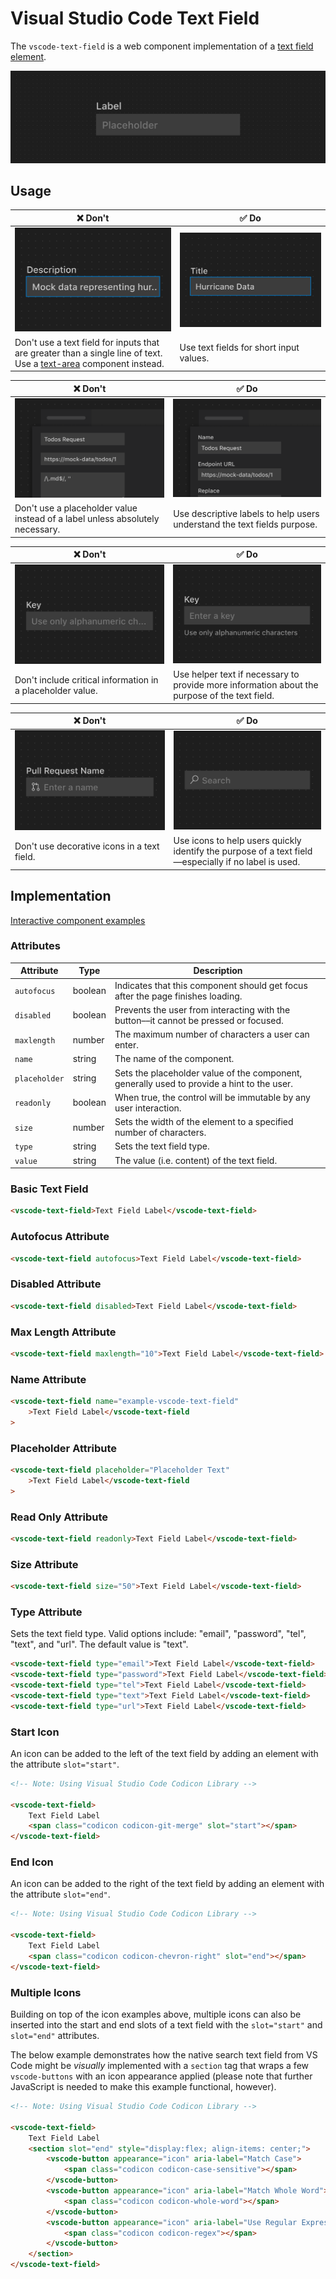 # Visual Studio Code Text Field

The `vscode-text-field` is a web component implementation of a
[text field element](https://developer.mozilla.org/en-US/docs/Web/HTML/Element/Input/text).

![Text field hero](/docs/assets/images/text-field-hero.png)

## Usage

| ❌ Don't                                                                                                                                    | ✅ Do                                                                     |
| ------------------------------------------------------------------------------------------------------------------------------------------- | ------------------------------------------------------------------------- |
| ![Text field with overflowing text](/docs/assets/images/text-field-dont-1.png)                                                              | ![Text field with a short value](/docs/assets/images/text-field-do-1.png) |
| Don't use a text field for inputs that are greater than a single line of text. Use a [text-area](../text-area/README.md) component instead. | Use text fields for short input values.                                   |

| ❌ Don't                                                                        | ✅ Do                                                                           |
| ------------------------------------------------------------------------------- | ------------------------------------------------------------------------------- |
| ![Text field without a formal label](/docs/assets/images/text-field-dont-2.png) | ![Text label with a descriptive label](/docs/assets/images/text-field-do-2.png) |
| Don't use a placeholder value instead of a label unless absolutely necessary.   | Use descriptive labels to help users understand the text fields purpose.        |

| ❌ Don't                                                                                                   | ✅ Do                                                                                         |
| ---------------------------------------------------------------------------------------------------------- | --------------------------------------------------------------------------------------------- |
| ![Text field with important information as a placeholder value](/docs/assets/images/text-field-dont-3.png) | ![Text field with helper text below](/docs/assets/images/text-field-do-3.png)                 |
| Don't include critical information in a placeholder value.                                                 | Use helper text if necessary to provide more information about the purpose of the text field. |

| ❌ Don't                                                                                     | ✅ Do                                                                                                      |
| -------------------------------------------------------------------------------------------- | ---------------------------------------------------------------------------------------------------------- |
| ![Text field with an icon providing little value](/docs/assets/images/text-field-dont-4.png) | ![Text field with a search icon](/docs/assets/images/text-field-do-4.png)                                  |
| Don't use decorative icons in a text field.                                                  | Use icons to help users quickly identify the purpose of a text field&mdash;especially if no label is used. |

## Implementation

[Interactive component examples](https://codesandbox.io/s/text-field-sample-7ejw3c?file=/index.html)

### Attributes

| Attribute     | Type    | Description                                                                                |
| ------------- | ------- | ------------------------------------------------------------------------------------------ |
| `autofocus`   | boolean | Indicates that this component should get focus after the page finishes loading.            |
| `disabled`    | boolean | Prevents the user from interacting with the button––it cannot be pressed or focused.       |
| `maxlength`   | number  | The maximum number of characters a user can enter.                                         |
| `name`        | string  | The name of the component.                                                                 |
| `placeholder` | string  | Sets the placeholder value of the component, generally used to provide a hint to the user. |
| `readonly`    | boolean | When true, the control will be immutable by any user interaction.                          |
| `size`        | number  | Sets the width of the element to a specified number of characters.                         |
| `type`        | string  | Sets the text field type.                                                                  |
| `value`       | string  | The value (i.e. content) of the text field.                                                |

### Basic Text Field

```html
<vscode-text-field>Text Field Label</vscode-text-field>
```

### Autofocus Attribute

```html
<vscode-text-field autofocus>Text Field Label</vscode-text-field>
```

### Disabled Attribute

```html
<vscode-text-field disabled>Text Field Label</vscode-text-field>
```

### Max Length Attribute

```html
<vscode-text-field maxlength="10">Text Field Label</vscode-text-field>
```

### Name Attribute

```html
<vscode-text-field name="example-vscode-text-field"
	>Text Field Label</vscode-text-field
>
```

### Placeholder Attribute

```html
<vscode-text-field placeholder="Placeholder Text"
	>Text Field Label</vscode-text-field
>
```

### Read Only Attribute

```html
<vscode-text-field readonly>Text Field Label</vscode-text-field>
```

### Size Attribute

```html
<vscode-text-field size="50">Text Field Label</vscode-text-field>
```

### Type Attribute

Sets the text field type. Valid options include: "email", "password", "tel",
"text", and "url". The default value is "text".

```html
<vscode-text-field type="email">Text Field Label</vscode-text-field>
<vscode-text-field type="password">Text Field Label</vscode-text-field>
<vscode-text-field type="tel">Text Field Label</vscode-text-field>
<vscode-text-field type="text">Text Field Label</vscode-text-field>
<vscode-text-field type="url">Text Field Label</vscode-text-field>
```

### Start Icon

An icon can be added to the left of the text field by adding an element with the
attribute `slot="start"`.

```html
<!-- Note: Using Visual Studio Code Codicon Library -->

<vscode-text-field>
	Text Field Label
	<span class="codicon codicon-git-merge" slot="start"></span>
</vscode-text-field>
```

### End Icon

An icon can be added to the right of the text field by adding an element with
the attribute `slot="end"`.

```html
<!-- Note: Using Visual Studio Code Codicon Library -->

<vscode-text-field>
	Text Field Label
	<span class="codicon codicon-chevron-right" slot="end"></span>
</vscode-text-field>
```

### Multiple Icons

Building on top of the icon examples above, multiple icons can also be inserted
into the start and end slots of a text field with the `slot="start"` and
`slot="end"` attributes.

The below example demonstrates how the native search text field from VS Code
might be _visually_ implemented with a `section` tag that wraps a few
`vscode-buttons` with an icon appearance applied (please note that further
JavaScript is needed to make this example functional, however).

```html
<!-- Note: Using Visual Studio Code Codicon Library -->

<vscode-text-field>
	Text Field Label
	<section slot="end" style="display:flex; align-items: center;">
		<vscode-button appearance="icon" aria-label="Match Case">
			<span class="codicon codicon-case-sensitive"></span>
		</vscode-button>
		<vscode-button appearance="icon" aria-label="Match Whole Word">
			<span class="codicon codicon-whole-word"></span>
		</vscode-button>
		<vscode-button appearance="icon" aria-label="Use Regular Expression">
			<span class="codicon codicon-regex"></span>
		</vscode-button>
	</section>
</vscode-text-field>
```
